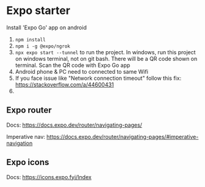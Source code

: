 # Expo starter

Install 'Expo Go' app on android

1. `npm install`
1. `npm i -g @expo/ngrok`
1. `npx expo start --tunnel` to run the project. In windows, run this project on windows terminal, not on git bash. There will be a QR code shown on terminal. Scan the QR code with Expo Go app
2. Android phone & PC need to connected to same Wifi
3. If you face issue like "Network connection timeout" follow this fix: https://stackoverflow.com/a/44600431
4. 


## Expo router

Docs: https://docs.expo.dev/router/navigating-pages/

Imperative nav: https://docs.expo.dev/router/navigating-pages/#imperative-navigation

## Expo icons

Docs: https://icons.expo.fyi/Index
